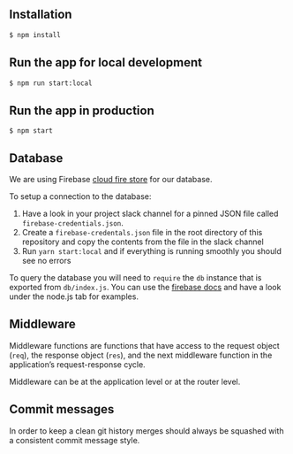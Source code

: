 ## Installation

```sh
$ npm install
```

## Run the app for local development

```sh
$ npm run start:local
```

## Run the app in production

```
$ npm start
```

## Database

We are using Firebase [cloud fire store](https://firebase.google.com/docs/firestore/quickstart) for our database.

To setup a connection to the database:

1. Have a look in your project slack channel for a pinned JSON file called `firebase-credentials.json`.
2. Create a `firebase-credentals.json` file in the root directory of this repository and copy the contents from the file in the slack channel
3. Run `yarn start:local` and if everything is running smoothly you should see no errors

To query the database you will need to `require` the `db` instance that is exported from `db/index.js`. You can use the [firebase docs](https://firebase.google.com/docs/firestore/query-data/get-data) and have a look under the node.js tab for examples.

## Middleware

Middleware functions are functions that have access to the request object (`req`), the response object (`res`), and the next middleware function in the application’s request-response cycle.

Middleware can be at the application level or at the router level.

## Commit messages

In order to keep a clean git history merges should always be squashed with a consistent commit message style.
